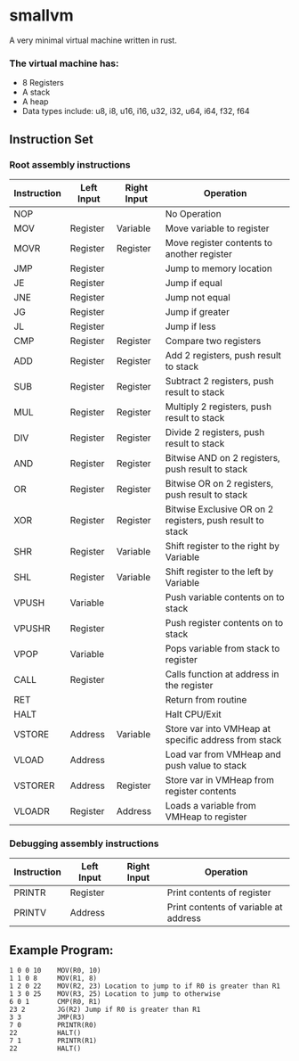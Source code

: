 # smallvm
A very minimal virtual machine written in rust.
### The virtual machine has:
-   8 Registers
-   A stack
-   A heap
-   Data types include: u8, i8, u16, i16, u32, i32, u64, i64, f32, f64

## Instruction Set

### Root assembly instructions

| Instruction | Left Input | Right Input | Operation |
| ----------- | ---------- | ----------- | --------- |
| NOP         |            |             | No Operation |
| MOV         | Register   | Variable    | Move variable to register |
| MOVR        | Register   | Register    | Move register contents to another register |
| JMP         | Register   |             | Jump to memory location |
| JE          | Register   |             | Jump if equal |
| JNE         | Register   |             | Jump not equal |
| JG          | Register   |             | Jump if greater |
| JL          | Register   |             | Jump if less |
| CMP         | Register   | Register    | Compare two registers |
| ADD         | Register   | Register    | Add 2 registers, push result to stack |
| SUB         | Register   | Register    | Subtract 2 registers, push result to stack |
| MUL         | Register   | Register    | Multiply 2 registers, push result to stack |
| DIV         | Register   | Register    | Divide 2 registers, push result to stack |
| AND         | Register   | Register    | Bitwise AND on 2 registers, push result to stack |
| OR          | Register   | Register    | Bitwise OR on 2 registers, push result to stack |
| XOR         | Register   | Register    | Bitwise Exclusive OR on 2 registers, push result to stack |
| SHR         | Register   | Variable    | Shift register to the right by Variable |
| SHL         | Register   | Variable    | Shift register to the left by Variable |
| VPUSH       | Variable   |             | Push variable contents on to stack |
| VPUSHR      | Register   |             | Push register contents on to stack |
| VPOP        | Variable   |             | Pops variable from stack to register |
| CALL        | Register   |             | Calls function at address in the register |
| RET         |            |             | Return from routine |
| HALT        |            |             | Halt CPU/Exit |
| VSTORE      | Address    | Variable    | Store var into VMHeap at specific address from stack |
| VLOAD       | Address    |             | Load var from VMHeap and push value to stack |
| VSTORER     | Address    | Register    | Store var in VMHeap from register contents |
| VLOADR      | Register   | Address     | Loads a variable from VMHeap to register |

### Debugging assembly instructions

| Instruction | Left Input | Right Input | Operation |
| ----------- | ---------- | ----------- | --------- |
| PRINTR      | Register   |             | Print contents of register |
| PRINTV      | Address    |             | Print contents of variable at address |

## Example Program:

```
1 0 0 10    MOV(R0, 10)  
1 1 0 8     MOV(R1, 8)  
1 2 0 22    MOV(R2, 23) Location to jump to if R0 is greater than R1  
1 3 0 25    MOV(R3, 25) Location to jump to otherwise  
6 0 1       CMP(R0, R1)  
23 2        JG(R2) Jump if R0 is greater than R1  
3 3         JMP(R3)  
7 0         PRINTR(R0)  
22          HALT()  
7 1         PRINTR(R1)  
22          HALT()  
```

